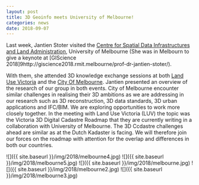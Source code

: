 ```yaml
---
layout: post
title: 3D Geoinfo meets University of Melbourne!
categories: news
date: 2018-09-07
---
```


Last week, Jantien Stoter visited the [Centre for Spatial Data Infrastructures and Land Administration]( http://www.csdila.unimelb.edu.au/news/), University of Melbourne (She was in Melbourn to give a keynote at [GIScience 2018]9http://giscience2018.rmit.melbourne/prof-dr-jantien-stoter/).

With them, she attended 3D knowledge exchange sessions at both [Land Use Victoria]( https://www.vic.gov.au/contactsandservices/directory/?ea0_lfz149_120.&organizationalUnit&3260c753-3b54-4be8-bc55-b085945dd479) and the [City Of Melbourne](https://www.melbourne.vic.gov.au/Pages/home.aspx).
Jantien presented an overview of the research of our group in both events.
City of Melbourne encounter similar challenges in realising their 3D ambitions as we are addressing in our research such as 3D reconstruction, 3D data standards, 3D urban applications and IFC/BIM. We are exploring opportunities to work more closely together.
In the meeting with Land Use Victoria (LUV) the topic was the Victoria 3D Digital Cadastre Roadmap that they are currently writing in a collaboration with University of Melbourne. The 3D Ccdastre challenges ahead are similar as at the Dutch Kadaster is facing. We will therefore join our forces on the roadmap with attention for the overlap and differences in both our countries. 

![]({{ site.baseurl }}/img/2018/melbourne4.jpg)
![]({{ site.baseurl }}/img/2018/melbourne5.jpg)
![]({{ site.baseurl }}/img/2018/melbourne.jpg)
![]({{ site.baseurl }}/img/2018/melbourne2.jpg)
![]({{ site.baseurl }}/img/2018/melbourne3.jpg)

